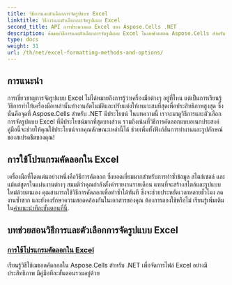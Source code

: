```yaml
---
title: วิธีการและตัวเลือกการจัดรูปแบบ Excel
linktitle: วิธีการและตัวเลือกการจัดรูปแบบ Excel
second_title: API การประมวลผล Excel ของ Aspose.Cells .NET
description: ค้นพบวิธีการและตัวเลือกการจัดรูปแบบ Excel ในบทช่วยสอน Aspose.Cells สำหรับ .NET ครอบคลุมเทคนิคที่มีประสิทธิภาพ เช่น วิธีการคัดลอกเพื่อประสิทธิภาพการทำงานที่ดีขึ้น
type: docs
weight: 31
url: /th/net/excel-formatting-methods-and-options/
---
```

## การแนะนำ 

การเชี่ยวชาญการจัดรูปแบบ Excel ไม่ได้หมายถึงการรู้ว่าเครื่องมือต่างๆ อยู่ที่ไหน แต่เป็นการเรียนรู้วิธีการทำให้เครื่องมือเหล่านั้นทำงานอัตโนมัติและปรับแต่งให้เหมาะสมที่สุดเพื่อประสิทธิภาพสูงสุด ซึ่งนั่นคือจุดที่ Aspose.Cells สำหรับ .NET มีประโยชน์ ในบทความนี้ เราจะมาดูวิธีการและตัวเลือกการจัดรูปแบบ Excel ที่มีประโยชน์มากที่สุดบางส่วน รวมถึงเน้นที่วิธีการคัดลอกแบบอเนกประสงค์ คู่มือนี้จะช่วยให้คุณใช้ประโยชน์จากคุณลักษณะเหล่านี้ได้ ช่วยเพิ่มทั้งฟังก์ชันการทำงานและรูปลักษณ์ของสเปรดชีตของคุณ!

## การใช้โปรแกรมคัดลอกใน Excel

 เครื่องมือที่โดดเด่นอย่างหนึ่งคือวิธีการคัดลอก ซึ่งยอดเยี่ยมมากสำหรับการทำซ้ำข้อมูล สไตล์เซลล์ และแม้แต่สูตรในแผ่นงานต่างๆ สมมติว่าคุณกำลังตั้งค่ารายงานรายเดือน แทนที่จะสร้างสไตล์และรูปแบบใหม่ด้วยตนเอง คุณสามารถใช้วิธีการคัดลอกเพื่อทำซ้ำได้ทันที ซึ่งจะช่วยประหยัดเวลาหลายชั่วโมง ลดงานซ้ำซาก และยังคงรักษาความสอดคล้องกันในเอกสารของคุณ ต้องการลองใช้หรือไม่ เรียนรู้เพิ่มเติมใน[คำแนะนำทีละขั้นตอนที่นี่](./using-copy-method/).

## บทช่วยสอนวิธีการและตัวเลือกการจัดรูปแบบ Excel
### [การใช้โปรแกรมคัดลอกใน Excel](./using-copy-method/)
เรียนรู้วิธีใช้เมธอดคัดลอกใน Aspose.Cells สำหรับ .NET เพื่อจัดการไฟล์ Excel อย่างมีประสิทธิภาพ มีคู่มือทีละขั้นตอนรวมอยู่ด้วย